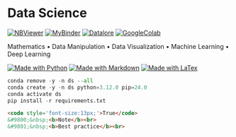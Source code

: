 # Data Science
[![NBViewer](https://img.shields.io/badge/Render-nbviewer-orange?logo=github)](https://nbviewer.jupyter.org/github/hungpq7/data-science/tree/main/)
[![MyBinder](https://img.shields.io/badge/Render-mybinder-indianred?logo=github)](https://mybinder.org/v2/gh/hungpq7/data-science/main)
[![Datalore](https://img.shields.io/badge/Open-datalore-teal?logo=python)](https://datalore.jetbrains.com/HICh9tMzg84aKmizzLSzaz/UQKR2rXCbGCaktk3s2qXou/notebooks)
[![GoogleColab](https://img.shields.io/badge/Open-google%20colab-goldenrod?logo=python)](https://drive.google.com/drive/folders/1Rm4c_0G4R7Cyopcenzx7-EnCt3bR4HL7)

Mathematics &bull; Data Manipulation &bull; Data Visualization &bull; Machine Learning &bull; Deep Learning

[![Made with Python](https://img.shields.io/badge/Made%20with-Python-1f425f)](https://www.python.org/)
[![Made with Markdown](https://img.shields.io/badge/Made%20with-Markdown-1f425f)](http://commonmark.org)
[![Made with LaTex](https://img.shields.io/badge/Made%20with-LaTeX-1f425f.svg)](https://www.latex-project.org/)

```python
conda remove -y -n ds --all
conda create -y -n ds python=3.12.0 pip=24.0
conda activate ds
pip install -r requirements.txt
```

```html
<code style='font-size:13px;'>True</code>
&#9800;&nbsp;<b>Note</b><br>
&#9801;&nbsp;<b>Best practice</b><br>
```